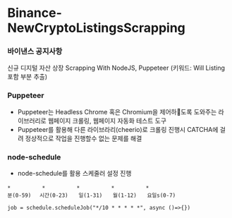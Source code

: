 # Binance-NewCryptoListingsScrapping

### 바이낸스 공지사항

신규 디지털 자산 상장 Scrapping With NodeJS, Puppeteer (키워드: Will Listing 포함 부분 추출)

### Puppeteer

- Puppeteer는 Headless Chrome 혹은 Chromium을 제어하도록 도와주는 라이브러리로 웹페이지 크롤링, 웹페이지 자동화 테스트 도구
- Puppeteer를 활용해 다른 라이브라리(cheerio)로 크롤링 진행시 CATCHA에 걸려 정상적으로 작업을 진행할수 없는 문제를 해결

### node-schedule

- node-schedule를 활용 스케줄러 설정 진행

```
*　　　　　　*　　　　　　*　　　　　　*　　　　　　*
분(0-59)　 시간(0-23)　　일(1-31)　　월(1-12)　　요일s(0-7)

job = schedule.scheduleJob("*/10 * * * * *", async ()=>{})
```
